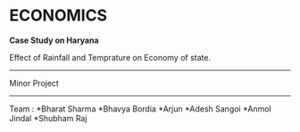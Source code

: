 # ECONOMICS
**Case Study on Haryana**

Effect of Rainfall and Temprature on Economy of state.

----------------

Minor Project 

---------------
Team : 
  *Bharat Sharma 
  *Bhavya Bordia 
  *Arjun 
  *Adesh Sangoi 
  *Anmol Jindal 
  *Shubham Raj
